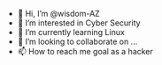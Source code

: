 - 👋 Hi, I’m @wisdom-AZ
- 👀 I’m interested in Cyber Security
- 🌱 I’m currently learning Linux
- 💞️ I’m looking to collaborate on ...
- 📫 How to reach me goal as a hacker

<!---
wisdom-AZ/wisdom-AZ is a ✨ special ✨ repository because its `README.md` (this file) appears on your GitHub profile.
You can click the Preview link to take a look at your changes.
--->
